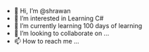 - 👋 Hi, I’m @shrawan
- 👀 I’m interested in Learning C# 
- 🌱 I’m currently learning 100 days of learning 
- 💞️ I’m looking to collaborate on ...
- 📫 How to reach me ...

<!---
shrawankick/shrawankick is a ✨ special ✨ repository because its `README.md` (this file) appears on your GitHub profile.
You can click the Preview link to take a look at your changes.
--->
